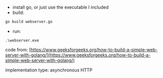 - install go, or just use the executable I included
- build: 
```sh
go build webserver.go
```
- run:
```shell
.\webserver.exe
```

code from: [https://www.geeksforgeeks.org/how-to-build-a-simple-web-server-with-golang/](https://www.geeksforgeeks.org/how-to-build-a-simple-web-server-with-golang/)

implementation type: asynchronous HTTP